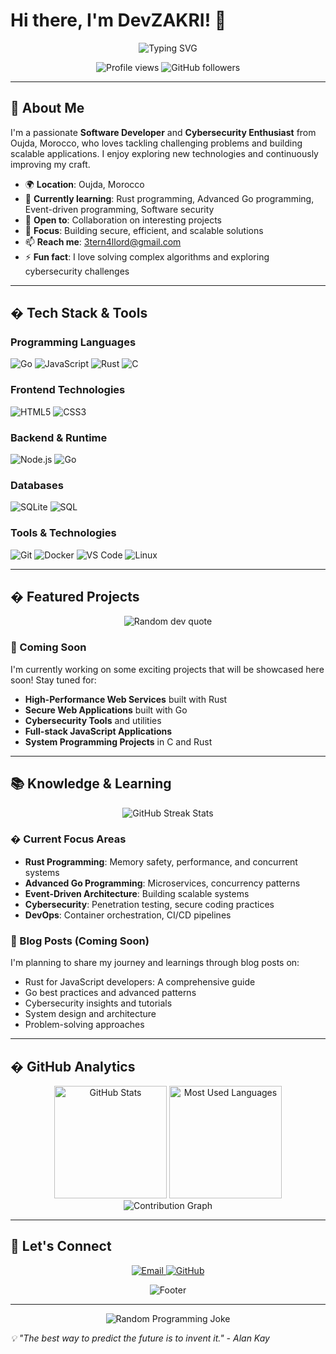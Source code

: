 # Hi there, I'm DevZAKRI! 👋

<div align="center">
  <img src="https://readme-typing-svg.herokuapp.com?font=Fira+Code&pause=1000&color=36BCF7&center=true&vCenter=true&width=435&lines=Software+Developer;Cybersecurity+Enthusiast;Problem+Solver;Always+Learning+New+Tech" alt="Typing SVG" />
</div>

<p align="center">
  <img src="https://komarev.com/ghpvc/?username=devzakri&label=Profile%20views&color=0e75b6&style=flat" alt="Profile views" />
  <img src="https://img.shields.io/github/followers/devzakri?label=Followers&style=social" alt="GitHub followers" />
</p>

---

## 🚀 About Me

I'm a passionate **Software Developer** and **Cybersecurity Enthusiast** from Oujda, Morocco, who loves tackling challenging problems and building scalable applications. I enjoy exploring new technologies and continuously improving my craft.

- 🌍 **Location**: Oujda, Morocco
- 🌱 **Currently learning**: Rust programming, Advanced Go programming, Event-driven programming, Software security
- 💼 **Open to**: Collaboration on interesting projects
- 🎯 **Focus**: Building secure, efficient, and scalable solutions
- 📫 **Reach me**: [3tern4llord@gmail.com](mailto:3tern4llord@gmail.com)
- ⚡ **Fun fact**: I love solving complex algorithms and exploring cybersecurity challenges

---

## �️ Tech Stack & Tools

### Programming Languages
<p align="left">
  <img src="https://img.shields.io/badge/Go-00ADD8?style=for-the-badge&logo=go&logoColor=white" alt="Go" />
  <img src="https://img.shields.io/badge/JavaScript-F7DF1E?style=for-the-badge&logo=javascript&logoColor=black" alt="JavaScript" />
  <img src="https://img.shields.io/badge/Rust-000000?style=for-the-badge&logo=rust&logoColor=white" alt="Rust" />
  <img src="https://img.shields.io/badge/C-00599C?style=for-the-badge&logo=c&logoColor=white" alt="C" />
</p>

### Frontend Technologies
<p align="left">
  <img src="https://img.shields.io/badge/HTML5-E34F26?style=for-the-badge&logo=html5&logoColor=white" alt="HTML5" />
  <img src="https://img.shields.io/badge/CSS3-1572B6?style=for-the-badge&logo=css3&logoColor=white" alt="CSS3" />
</p>

### Backend & Runtime
<p align="left">
  <img src="https://img.shields.io/badge/Node.js-43853D?style=for-the-badge&logo=node.js&logoColor=white" alt="Node.js" />
  <img src="https://img.shields.io/badge/Go-00ADD8?style=for-the-badge&logo=go&logoColor=white" alt="Go" />
</p>

### Databases
<p align="left">
  <img src="https://img.shields.io/badge/SQLite-07405E?style=for-the-badge&logo=sqlite&logoColor=white" alt="SQLite" />
  <img src="https://img.shields.io/badge/SQL-4479A1?style=for-the-badge&logo=mysql&logoColor=white" alt="SQL" />
</p>

### Tools & Technologies
<p align="left">
  <img src="https://img.shields.io/badge/Git-F05032?style=for-the-badge&logo=git&logoColor=white" alt="Git" />
  <img src="https://img.shields.io/badge/Docker-2496ED?style=for-the-badge&logo=docker&logoColor=white" alt="Docker" />
  <img src="https://img.shields.io/badge/VS_Code-007ACC?style=for-the-badge&logo=visual-studio-code&logoColor=white" alt="VS Code" />
  <img src="https://img.shields.io/badge/Linux-FCC624?style=for-the-badge&logo=linux&logoColor=black" alt="Linux" />
</p>

---

## � Featured Projects

<div align="center">
  <img src="https://readme-quotes-api.herokuapp.com/quote?theme=dark&animation=grow_out_in&layout=default&font=default" alt="Random dev quote"/>
</div>

### 🔗 Coming Soon
I'm currently working on some exciting projects that will be showcased here soon! Stay tuned for:
- **High-Performance Web Services** built with Rust
- **Secure Web Applications** built with Go
- **Cybersecurity Tools** and utilities
- **Full-stack JavaScript Applications**
- **System Programming Projects** in C and Rust

---

## 📚 Knowledge & Learning

<div align="center">
  <img src="https://github-readme-streak-stats.herokuapp.com/?user=devzakri&theme=dark&hide_border=true" alt="GitHub Streak Stats" />
</div>

### � Current Focus Areas
- **Rust Programming**: Memory safety, performance, and concurrent systems
- **Advanced Go Programming**: Microservices, concurrency patterns
- **Event-Driven Architecture**: Building scalable systems
- **Cybersecurity**: Penetration testing, secure coding practices
- **DevOps**: Container orchestration, CI/CD pipelines

### 📖 Blog Posts (Coming Soon)
I'm planning to share my journey and learnings through blog posts on:
- Rust for JavaScript developers: A comprehensive guide
- Go best practices and advanced patterns
- Cybersecurity insights and tutorials
- System design and architecture
- Problem-solving approaches

---

## � GitHub Analytics

<div align="center">
  <img height="180em" src="https://github-readme-stats.vercel.app/api?username=devzakri&show_icons=true&theme=dark&include_all_commits=true&count_private=true&hide_border=true" alt="GitHub Stats" />
  <img height="180em" src="https://github-readme-stats.vercel.app/api/top-langs/?username=devzakri&layout=compact&theme=dark&hide_border=true" alt="Most Used Languages" />
</div>

<div align="center">
  <img src="https://github-readme-activity-graph.vercel.app/graph?username=devzakri&theme=react-dark&hide_border=true&area=true" alt="Contribution Graph" />
</div>

---

## 🤝 Let's Connect

<p align="center">
  <a href="mailto:3tern4llord@gmail.com">
    <img src="https://img.shields.io/badge/Email-D14836?style=for-the-badge&logo=gmail&logoColor=white" alt="Email" />
  </a>
  <a href="https://github.com/devzakri">
    <img src="https://img.shields.io/badge/GitHub-100000?style=for-the-badge&logo=github&logoColor=white" alt="GitHub" />
  </a>
</p>

<div align="center">
  <img src="https://capsule-render.vercel.app/api?type=waving&color=gradient&height=100&section=footer" alt="Footer" />
</div>

---

<div align="center">
  <img src="https://readme-jokes.vercel.app/api?theme=dark" alt="Random Programming Joke" />
</div>

*💡 "The best way to predict the future is to invent it." - Alan Kay*
